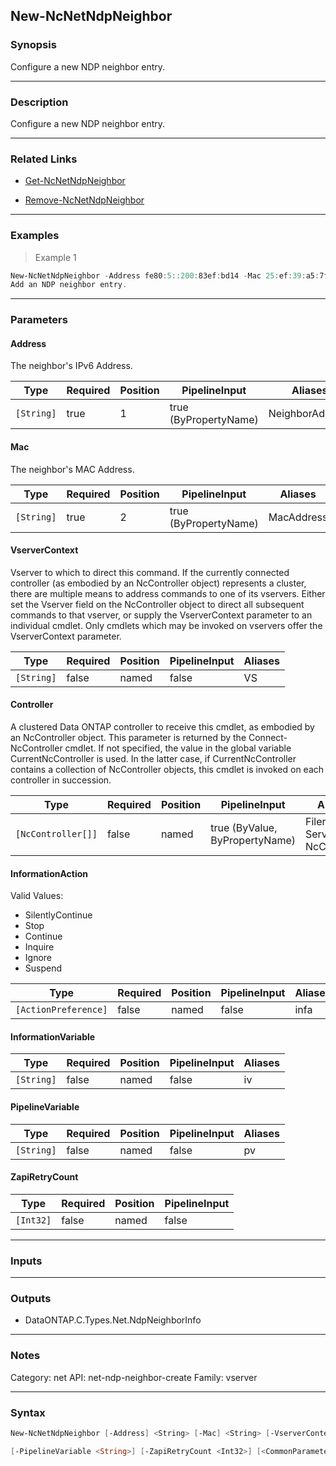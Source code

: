 New-NcNetNdpNeighbor
--------------------

### Synopsis
Configure a new NDP neighbor entry.

---

### Description

Configure a new NDP neighbor entry.

---

### Related Links
* [Get-NcNetNdpNeighbor](Get-NcNetNdpNeighbor)

* [Remove-NcNetNdpNeighbor](Remove-NcNetNdpNeighbor)

---

### Examples
> Example 1

```PowerShell
New-NcNetNdpNeighbor -Address fe80:5::200:83ef:bd14 -Mac 25:ef:39:a5:7f:ff -VserverContext pester
Add an NDP neighbor entry.
```

---

### Parameters
#### **Address**
The neighbor's IPv6 Address.

|Type      |Required|Position|PipelineInput        |Aliases        |
|----------|--------|--------|---------------------|---------------|
|`[String]`|true    |1       |true (ByPropertyName)|NeighborAddress|

#### **Mac**
The neighbor's MAC Address.

|Type      |Required|Position|PipelineInput        |Aliases   |
|----------|--------|--------|---------------------|----------|
|`[String]`|true    |2       |true (ByPropertyName)|MacAddress|

#### **VserverContext**
Vserver to which to direct this command.  If the currently connected controller (as embodied by an NcController object) represents a cluster, there are multiple means to address commands to one of its vservers.  Either set the Vserver field on the NcController object to direct all subsequent commands to that vserver, or supply the VserverContext parameter to an individual cmdlet.  Only cmdlets which may be invoked on vservers offer the VserverContext parameter.

|Type      |Required|Position|PipelineInput|Aliases|
|----------|--------|--------|-------------|-------|
|`[String]`|false   |named   |false        |VS     |

#### **Controller**
A clustered Data ONTAP controller to receive this cmdlet, as embodied by an NcController object.  This parameter is returned by the Connect-NcController cmdlet.  If not specified, the value in the global variable CurrentNcController is used.  In the latter case, if CurrentNcController contains a collection of NcController objects, this cmdlet is invoked on each controller in succession.

|Type              |Required|Position|PipelineInput                 |Aliases                          |
|------------------|--------|--------|------------------------------|---------------------------------|
|`[NcController[]]`|false   |named   |true (ByValue, ByPropertyName)|Filer<br/>Server<br/>NcController|

#### **InformationAction**

Valid Values:

* SilentlyContinue
* Stop
* Continue
* Inquire
* Ignore
* Suspend

|Type                |Required|Position|PipelineInput|Aliases|
|--------------------|--------|--------|-------------|-------|
|`[ActionPreference]`|false   |named   |false        |infa   |

#### **InformationVariable**

|Type      |Required|Position|PipelineInput|Aliases|
|----------|--------|--------|-------------|-------|
|`[String]`|false   |named   |false        |iv     |

#### **PipelineVariable**

|Type      |Required|Position|PipelineInput|Aliases|
|----------|--------|--------|-------------|-------|
|`[String]`|false   |named   |false        |pv     |

#### **ZapiRetryCount**

|Type     |Required|Position|PipelineInput|
|---------|--------|--------|-------------|
|`[Int32]`|false   |named   |false        |

---

### Inputs

---

### Outputs
* DataONTAP.C.Types.Net.NdpNeighborInfo

---

### Notes
Category: net
API: net-ndp-neighbor-create
Family: vserver

---

### Syntax
```PowerShell
New-NcNetNdpNeighbor [-Address] <String> [-Mac] <String> [-VserverContext <String>] [-Controller <NcController[]>] [-InformationAction <ActionPreference>] [-InformationVariable <String>] 
```
```PowerShell
[-PipelineVariable <String>] [-ZapiRetryCount <Int32>] [<CommonParameters>]
```
